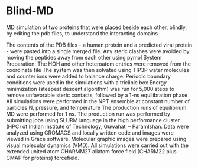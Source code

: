 # Blind-MD
MD simulation of two proteins that were placed beside each other, blindly, by editing the pdb files, to understand the interacting domains

The contents of the PDB files - a human protein and a predicted viral protein - were pasted into a single merged file. 
Any steric clashes were avoided by moving the peptides away from each other using pymol
System Preparation: The HOH and other heteroatom entries were removed from the coordinate file
The system was then solvated using TIP3P water molecules and counter ions were added to balance charge.
Periodic boundary conditions were used in the simulations with a triclinic box
Energy minimization (steepest descent algorithm) was run for 5,000 steps to remove unfavorable steric contacts, followed by a 1-ns equilibration phase
All simulations were performed in the NPT ensemble at constant number of particles N, pressure, and temperature
The production runs of equilibrium MD were performed for 1 ns.
The production run was performed by submitting jobs using SLURM language in the high performance cluster (HPC) of Indian Institute of Technology, Guwahati – ParamIshan.
Data were analyzed using GROMACS and locally written code and images were viewed in Grace software. 
Molecular graphic images were prepared using visual molecular dynamics (VMD).
All simulations were carried out with the extended united atom CHARMM27 allatom force field (CHARM22 plus CMAP for proteins) forcefield.
